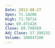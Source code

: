 ```yaml
---
Date: 2013-08-27
Open: 71.14286
High: 71.78714
Low: 69.471428
Close: 69.798569
Adj Close: 57.390232
Volume: 106047200
---
```

